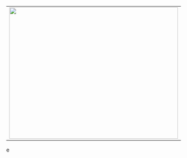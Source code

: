 <center>
<table><tr><td>
<img src="https://github.com/Biniobiniasty/GameSnake/blob/CryptoAnalizer/screenshoot/2.png" height="350" width="450"/>
 </td></tr>
 </table>
 </center>
e
